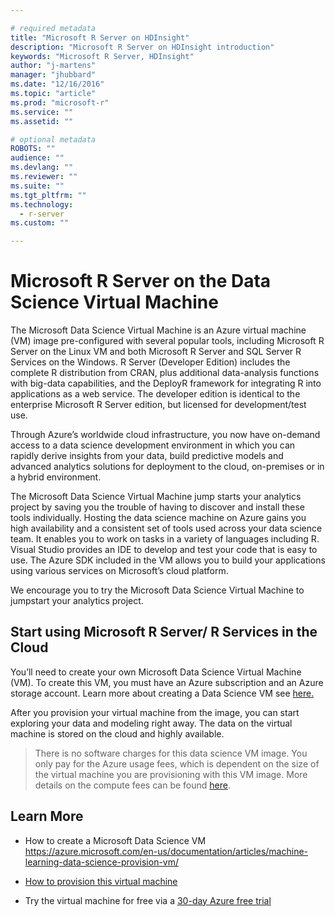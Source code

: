 ```yaml
---

# required metadata
title: "Microsoft R Server on HDInsight"
description: "Microsoft R Server on HDInsight introduction"
keywords: "Microsoft R Server, HDInsight"
author: "j-martens"
manager: "jhubbard"
ms.date: "12/16/2016"
ms.topic: "article"
ms.prod: "microsoft-r"
ms.service: ""
ms.assetid: ""

# optional metadata
ROBOTS: ""
audience: ""
ms.devlang: ""
ms.reviewer: ""
ms.suite: ""
ms.tgt_pltfrm: ""
ms.technology: 
  - r-server
ms.custom: ""

---
```


# Microsoft R Server on the Data Science Virtual Machine

The Microsoft Data Science Virtual Machine is an Azure virtual machine (VM) image pre-configured with several popular tools, including Microsoft R Server on the Linux VM and both Microsoft R Server and SQL Server R Services on the Windows.  R Server (Developer Edition) includes the complete R distribution from CRAN, plus additional data-analysis functions with big-data capabilities, and the DeployR framework for integrating R into applications as a web service. The developer edition is identical to the enterprise Microsoft R Server edition, but licensed for development/test use.

Through Azure’s worldwide cloud infrastructure, you now have on-demand access to a data science development environment in which you can rapidly derive insights from your data, build predictive models and advanced analytics solutions for deployment to the cloud, on-premises or in a hybrid environment. 

The Microsoft Data Science Virtual Machine jump starts your analytics project by saving you the trouble of having to discover and install these tools individually. Hosting the data science machine on Azure gains you high availability and a consistent set of tools used across your data science team.   It enables you to work on tasks in a variety of languages including R. Visual Studio provides an IDE to develop and test your code that is easy to use. The Azure SDK included in the VM allows you to build your applications using various services on Microsoft’s cloud platform. 

We encourage you to try the Microsoft Data Science Virtual Machine to jumpstart your analytics project. 

## Start using Microsoft R Server/ R Services in the Cloud

You’ll need to create your own Microsoft Data Science Virtual Machine (VM). To create this VM, you must have an Azure subscription and an Azure storage account. Learn more about creating a Data Science VM see [here.](https://azure.microsoft.com/en-us/documentation/articles/machine-learning-data-science-provision-vm/)

After you provision your virtual machine from the image, you can start exploring your data and modeling right away. The data on the virtual machine is stored on the cloud and highly available. 

> There is no software charges for this data science VM image. You only pay for the Azure usage fees, which is dependent on the size of the virtual machine you are provisioning with this VM image. More details on the compute fees can be found  [here](https://azure.microsoft.com/en-us/marketplace/partners/microsoft-ads/standard-data-science-vm/).


## Learn More

+ How to create a Microsoft Data Science VM https://azure.microsoft.com/en-us/documentation/articles/machine-learning-data-science-provision-vm/

+ [How to provision this virtual machine](https://azure.microsoft.com/en-us/documentation/articles/machine-learning-data-science-provision-vm/)

+ Try the virtual machine for free via a [30-day Azure free trial](https://azure.microsoft.com/en-us/free/)